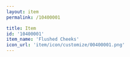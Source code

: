 ```yaml
---
layout: item
permalink: /10400001

title: Item
id: '10400001'
item_name: 'Flushed Cheeks'
icon_url: 'item/icon/customize/00400001.png'
---
```

